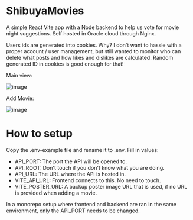 ﻿# ShibuyaMovies
A simple React Vite app with a Node backend to help us vote for movie night suggestions. Self hosted in Oracle cloud through Nginx.

Users ids are generated into cookies. Why? I don't want to hassle with a proper account / user management, but still wanted to monitor who can delete what posts and how likes and dislikes are calculated. Random generated ID in cookies is good enough for that!

Main view:

![image](https://github.com/user-attachments/assets/20db941f-c021-4e0e-b39c-ff1f996616d3)


Add Movie:

![image](https://github.com/user-attachments/assets/7c51302f-b3e1-40ea-95f6-9047ae82eeed)


# How to setup
Copy the .env-example file and rename it to .env. Fill in values:

- API_PORT: The port the API will be opened to.
- API_ROOT: Don't touch if you don't know what you are doing.
- API_URL: The URL where the API is hosted in.
- VITE_API_URL: Frontend connects to this. No need to touch.
- VITE_POSTER_URL: A backup poster image URL that is used, if no URL is provided when adding a movie.

In a monorepo setup where frontend and backend are ran in the same environment, only the API_PORT needs to be changed.
